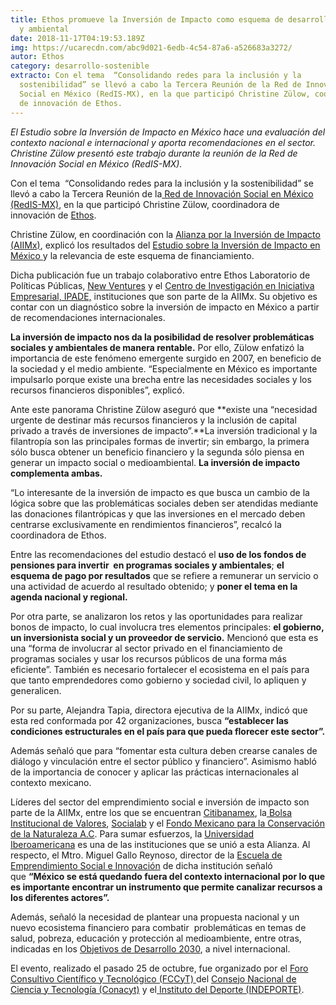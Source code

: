 ```yaml
---
title: Ethos promueve la Inversión de Impacto como esquema de desarrollo social
  y ambiental
date: 2018-11-17T04:19:53.189Z
img: https://ucarecdn.com/abc9d021-6edb-4c54-87a6-a526683a3272/
autor: Ethos
category: desarrollo-sostenible
extracto: Con el tema  “Consolidando redes para la inclusión y la
  sostenibilidad” se llevó a cabo la Tercera Reunión de la Red de Innovación
  Social en México (RedIS-MX), en la que participó Christine Zülow, coordinadora
  de innovación de Ethos.
---
```

*El Estudio sobre la Inversión de Impacto en México hace una evaluación del contexto nacional e internacional y aporta recomendaciones en el sector. Christine Zülow presentó este trabajo durante la reunión de la Red de Innovación Social en México (RedIS-MX).*



Con el tema  “Consolidando redes para la inclusión y la sostenibilidad” se llevó a cabo la Tercera Reunión de la[ Red de Innovación Social en México (RedIS-MX)](http://www.foroconsultivo.org.mx/FCCyT/proyectos/redes-para-la-promoci%C3%B3n-de-la-innovaci%C3%B3n-social-en-m%C3%A9xico), en la que participó Christine Zülow, coordinadora de innovación de [Ethos](https://www.ethos.org.mx/es/). 

Christine Zülow, en coordinación con la [Alianza por la Inversión de Impacto (AIIMx)](http://allmx.com.mx/), explicó los resultados del [Estudio sobre la Inversión de Impacto en México ](https://www.ethos.org.mx/es/ethos-publications/inversion-de-impacto-en-mexico/)y la relevancia de este esquema de financiamiento.

Dicha publicación fue un trabajo colaborativo entre Ethos Laboratorio de Políticas Públicas, [New Ventures](http://nvgroup.org/) y el [Centro de Investigación en Iniciativa Empresarial, IPADE,](http://ipade.mx/) instituciones que son parte de la AIIMx. Su objetivo es contar con un diagnóstico sobre la inversión de impacto en México a partir de recomendaciones internacionales. 

**La inversión de impacto nos da la posibilidad de resolver problemáticas sociales y ambientales de manera rentable.** Por ello, Zülow enfatizó la importancia de este fenómeno emergente surgido en 2007, en beneficio de la sociedad y el medio ambiente. “Especialmente en México es importante impulsarlo porque existe una brecha entre las necesidades sociales y los recursos financieros disponibles”, explicó. 

Ante este panorama Christine Zülow aseguró que **existe una “necesidad urgente de destinar más recursos financieros y la inclusión de capital privado a través de inversiones de impacto”.**La inversión tradicional y la filantropía son las principales formas de invertir; sin embargo, la primera sólo busca obtener un beneficio financiero y la segunda sólo piensa en generar un impacto social o medioambiental. **La inversión de impacto complementa ambas.** 

“Lo interesante de la inversión de impacto es que busca un cambio de la lógica sobre que las problemáticas sociales deben ser atendidas mediante las donaciones filantrópicas y que las inversiones en el mercado deben centrarse exclusivamente en rendimientos financieros”, recalcó la coordinadora de Ethos. 

Entre las recomendaciones del estudio destacó el **uso de los fondos de pensiones para invertir  en programas sociales y ambientales**; **el esquema de pago por resultados** que se refiere a remunerar un servicio o una actividad de acuerdo al resultado obtenido; y **poner el tema en la agenda nacional y regional.**  

Por otra parte, se analizaron los retos y las oportunidades para realizar bonos de impacto, lo cual involucra tres elementos principales: **el gobierno, un inversionista social y un proveedor de servicio.** Mencionó que esta es una “forma de involucrar al sector privado en el financiamiento de programas sociales y usar los recursos públicos de una forma más eficiente”. También es necesario fortalecer el ecosistema en el país para que tanto emprendedores como gobierno y sociedad civil, lo apliquen y generalicen. 

Por su parte, Alejandra Tapia, directora ejecutiva de la AIIMx, indicó que esta red conformada por 42 organizaciones, busca **“establecer las condiciones estructurales en el país para que pueda florecer este sector”.**

Además señaló que para “fomentar esta cultura deben crearse canales de diálogo y vinculación entre el sector público y financiero”. Asimismo habló de la importancia de conocer y aplicar las prácticas internacionales al contexto mexicano. 

Líderes del sector del emprendimiento social e inversión de impacto son parte de la AIIMx, entre los que se encuentran [Citibanamex](https://www.banamex.com/compromiso-social/?ecid=PS-CompromisoSocialEresGrandeMX%20-INFOTRIF-GOC-INT-16072018-Adgroup-Brand&gclid=COn4wfKByN0CFaeJxQIdNJEA_Q&gclsrc=ds), la[ Bolsa Institucional de Valores](https://biva.mx/es/web/portal-biva/home), [Socialab](https://www.socialab.com/) y el [Fondo Mexicano para la Conservación de la Naturaleza A.C](https://fmcn.org/). Para sumar esfuerzos, la [Universidad Iberoamericana](http://www.ibero.mx/) es una de las instituciones que se unió a esta Alianza. Al respecto, el Mtro. Miguel Gallo Reynoso, director de la [Escuela de Emprendimiento Social e Innovación](http://ibero.mx/prensa/escuela-de-emprendimiento-social-ibero-para-desarrollar-personas-y-negocios) de dicha institución señaló que **“México se está quedando fuera del contexto internacional por lo que es importante encontrar un instrumento que permite canalizar recursos a los diferentes actores”.** 

Además, señaló la necesidad de plantear una propuesta nacional y un nuevo ecosistema financiero para combatir  problemáticas en temas de salud, pobreza, educación y protección al medioambiente, entre otras, indicadas en los [Objetivos de Desarrollo 2030](http://www.undp.org/content/undp/es/home/sustainable-development-goals.html), a nivel internacional. 

El evento, realizado el pasado 25 de octubre, fue organizado por el [Foro Consultivo Científico y Tecnológico (FCCyT) ](https://www.foroconsultivo.org.mx/)del [Consejo Nacional de Ciencia y Tecnología (Conacyt)](https://www.conacyt.gob.mx/) y el[ Instituto del Deporte (INDEPORTE)](https://www.indeporte.cdmx.gob.mx/).